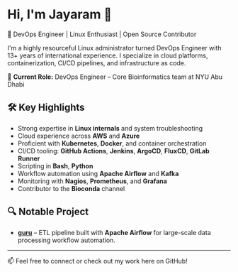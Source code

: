 # Hi, I'm Jayaram 👋

🚀 DevOps Engineer | Linux Enthusiast | Open Source Contributor

I'm a highly resourceful Linux administrator turned DevOps Engineer with 13+ years of international experience. I specialize in cloud platforms, containerization, CI/CD pipelines, and infrastructure as code.

💼 **Current Role:** DevOps Engineer – Core Bioinformatics team at NYU Abu Dhabi

## 🛠️ Key Highlights
- Strong expertise in **Linux internals** and system troubleshooting  
- Cloud experience across **AWS** and **Azure**
- Proficient with **Kubernetes**, **Docker**, and container orchestration
- CI/CD tooling: **GitHub Actions**, **Jenkins**, **ArgoCD**, **FluxCD**, **GitLab Runner**
- Scripting in **Bash**, **Python**
- Workflow automation using **Apache Airflow** and **Kafka**
- Monitoring with **Nagios**, **Prometheus**, and **Grafana**
- Contributor to the **Bioconda** channel

## 🔍 Notable Project
- [**guru**](https://github.com/NYUAD-Core-Bioinformatics/guru) – ETL pipeline built with **Apache Airflow** for large-scale data processing workflow automation. 

---

📫 Feel free to connect or check out my work here on GitHub!
